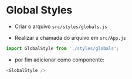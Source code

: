 <h1>Global Styles</h1>

- Criar o arquivo `src/styles/globals.js`

- Realizar a chamada do arquivo em `src/App.js`

```js
import GlobalStyle from './styles/globals';
```

- por fim adicionar como componente:

```js
<GlobalStyle />
```
